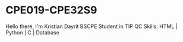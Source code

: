 # CPE019-CPE32S9
Hello there, I'm Kristian Dayrit
BSCPE Student in TIP QC
Skills: HTML | Python | C | Database
